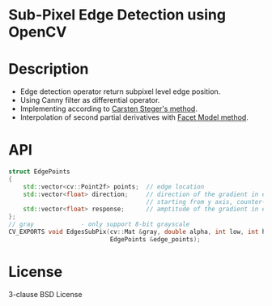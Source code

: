 Sub-Pixel Edge Detection using OpenCV 
===

# Description

- Edge detection operator return subpixel level edge position.
- Using Canny filter as differential operator.
- Implementing according to [Carsten Steger's method][1].
- Interpolation of second partial derivatives with [Facet Model method][2].

# API

```cpp
struct EdgePoints
{
    std::vector<cv::Point2f> points;  // edge location
    std::vector<float> direction;     // direction of the gradient in edge point, 
                                      // starting from y axis, counter-clockwise
    std::vector<float> response;      // amptitude of the gradient in edge point
};
// gray             - only support 8-bit grayscale
CV_EXPORTS void EdgesSubPix(cv::Mat &gray, double alpha, int low, int high,
                            EdgePoints &edge_points);
```

# License

3-clause BSD License

[1]:http://iuks.informatik.tu-muenchen.de/_media/members/steger/publications/1996/fgbv-96-03-steger.pdf
[2]:http://haralick.org/journals/topographic_primal_sketch.pdf
